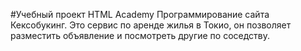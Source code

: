 #Учебный проект HTML Academy
Программирование сайта Кексобукинг. Это сервис по аренде жилья в Токио, он позволяет разместить объявление и посмотреть другие по соседству.
